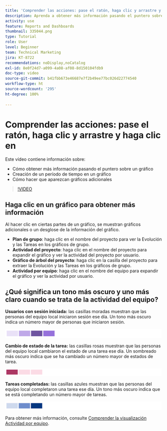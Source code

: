```yaml
---
title: 'Comprender las acciones: pase el ratón, haga clic y arrastre y haga clic en'
description: Aprenda a obtener más información pasando el puntero sobre un gráfico, creando un período de tiempo en un gráfico y haciendo que aparezcan gráficos adicionales, todo en [!UICONTROL Análisis mejorado].
activity: use
feature: Reports and Dashboards
thumbnail: 335044.png
type: Tutorial
role: User
level: Beginner
team: Technical Marketing
jira: KT-8722
recommendations: noDisplay,noCatalog
exl-id: 8e0f24d7-a099-4a08-af08-8d150104fdb9
doc-type: video
source-git-commit: b41fbb673e46687e7f2b49ee77bc026d22774540
workflow-type: ht
source-wordcount: '295'
ht-degree: 100%

---
```


# Comprender las acciones: pase el ratón, haga clic y arrastre y haga clic en

Este vídeo contiene información sobre:

* Cómo obtener más información pasando el puntero sobre un gráfico
* Creación de un período de tiempo en un gráfico
* Cómo hacer que aparezcan gráficos adicionales

>[!VIDEO](https://video.tv.adobe.com/v/335044/?quality=12&learn=on)

## Haga clic en un gráfico para obtener más información

Al hacer clic en ciertas partes de un gráfico, se muestran gráficos adicionales o un desglose de la información del gráfico.

* **Plan de grupo**: haga clic en el nombre del proyecto para ver la Evolución y las Tareas en los gráficos de grupo.
* **Actividad del proyecto**: haga clic en el nombre del proyecto para expandir el gráfico y ver la actividad del proyecto por usuario.
* **Gráfico de árbol del proyecto**: haga clic en la casilla del proyecto para extraer la Evolución y las Tareas en los gráficos de grupo.
* **Actividad por equipo**: haga clic en el nombre del equipo para expandir el gráfico y ver la actividad por usuario.

## ¿Qué significa un tono más oscuro y uno más claro cuando se trata de la actividad del equipo?

**Usuarios con sesión iniciada:** las casillas moradas muestran que las personas del equipo local iniciaron sesión ese día. Un tono más oscuro indica un número mayor de personas que iniciaron sesión.

![Imagen de casillas moradas sombreadas](assets/purple-shaded-boxes.png)

**Cambio de estado de la tarea:** las casillas rosas muestran que las personas del equipo local cambiaron el estado de una tarea ese día. Un sombreado más oscuro indica que se ha cambiado un número mayor de estados de tarea.

![Imagen de casillas rosas sombreadas](assets/pink-shaded-boxes.png)

**Tareas completadas:** las casillas azules muestran que las personas del equipo local completaron una tarea ese día. Un tono más oscuro indica que se está completando un número mayor de tareas.

![Imagen de casillas azules sombreadas](assets/blue-shaded-boxes.png)

Para obtener más información, consulte [Comprender la visualización Actividad por equipo](https://experienceleague.adobe.com/docs/workfront/using/reporting/enhanced-analytics/activity-by-team-overview.html?lang=es).
